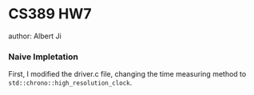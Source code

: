# CS389 HW7
author: Albert Ji

### Naive Impletation
First, I modified the driver.c file, changing the time measuring method to `std::chrono::high_resolution_clock`.
